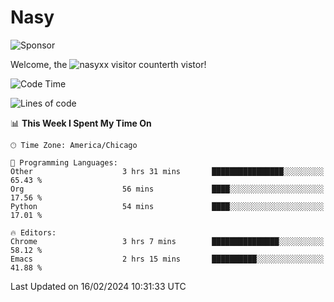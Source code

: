# Nasy

<!--
<p align="center">
<img height="200" src="https://github-readme-stats.vercel.app/api?username=nasyxx&count_private=true&show_icons=true&theme=dracula&include_all_commits=true"/>
<img height="200" src="https://github-readme-stats.vercel.app/api/top-langs/?username=nasyxx&theme=dracula&hide=html,jupyter+notebook&count_private=true&show_icons=true"/>
</p>

  
----------------
-->

![Sponsor](https://img.shields.io/static/v1.svg?label=Sponsor&message=%E2%9D%A4&logo=GitHub&style=flat&color=pink)
 
Welcome, the ![nasyxx visitor counter](https://count.getloli.com/get/@nasyxx?theme=rule34)th vistor!
 
<!--START_SECTION:waka-->
![Code Time](http://img.shields.io/badge/Code%20Time-4%2C293%20hrs%207%20mins-blue)

![Lines of code](https://img.shields.io/badge/From%20Hello%20World%20I%27ve%20Written-6.3%20million%20lines%20of%20code-blue)

📊 **This Week I Spent My Time On** 

```text
🕑︎ Time Zone: America/Chicago

💬 Programming Languages: 
Other                    3 hrs 31 mins       ████████████████░░░░░░░░░   65.43 % 
Org                      56 mins             ████░░░░░░░░░░░░░░░░░░░░░   17.56 % 
Python                   54 mins             ████░░░░░░░░░░░░░░░░░░░░░   17.01 % 

🔥 Editors: 
Chrome                   3 hrs 7 mins        ███████████████░░░░░░░░░░   58.12 % 
Emacs                    2 hrs 15 mins       ██████████░░░░░░░░░░░░░░░   41.88 % 
```


 Last Updated on 16/02/2024 10:31:33 UTC
<!--END_SECTION:waka-->

<!-- ![visitors](https://visitor-badge.laobi.icu/badge?page_id=nasyxx.nasyxx) -->
